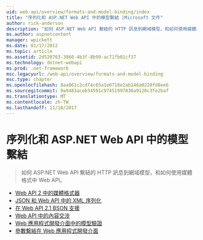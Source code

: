 ```yaml
---
uid: web-api/overview/formats-and-model-binding/index
title: "序列化和 ASP.NET Web API 中的模型繫結 |Microsoft 文件"
author: rick-anderson
description: "如何 ASP.NET Web API 繫結的 HTTP 訊息到網域模型，和如何使用媒體格式中 Web API。"
ms.author: aspnetcontent
manager: wpickett
ms.date: 01/17/2012
ms.topic: article
ms.assetid: 2d520763-3860-4b3f-8b99-ac71fb01cf37
ms.technology: dotnet-webapi
ms.prod: .net-framework
msc.legacyurl: /web-api/overview/formats-and-model-binding
msc.type: chapter
ms.openlocfilehash: 8aa061c2cdf4c65a1e0718e2ab146a0220fd8ee6
ms.sourcegitcommit: 9a9483aceb34591c97451997036a9120c3fe2baf
ms.translationtype: MT
ms.contentlocale: zh-TW
ms.lasthandoff: 11/10/2017
---
```

<a name="serialization-and-model-binding-in-aspnet-web-api"></a>序列化和 ASP.NET Web API 中的模型繫結
====================
> 如何 ASP.NET Web API 繫結的 HTTP 訊息到網域模型，和如何使用媒體格式中 Web API。


- [Web API 2 中的媒體格式器](media-formatters.md)
- [JSON 和 Web API 中的 XML 序列化](json-and-xml-serialization.md)
- [在 Web API 2.1 BSON 支援](bson-support-in-web-api-21.md)
- [Web API 中的內容交涉](content-negotiation.md)
- [Web 應用程式開發介面中的模型驗證](model-validation-in-aspnet-web-api.md)
- [參數繫結在 Web 應用程式開發介面](parameter-binding-in-aspnet-web-api.md)
